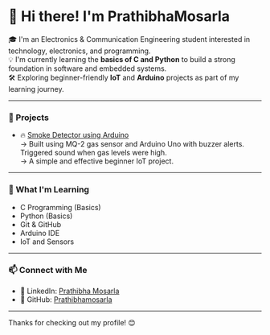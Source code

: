 # 👋 Hi there! I'm PrathibhaMosarla

🎓 I'm an Electronics & Communication Engineering student interested in technology, electronics, and programming.  
💡 I'm currently learning the **basics of C and Python** to build a strong foundation in software and embedded systems.  
🛠️ Exploring beginner-friendly **IoT** and **Arduino** projects as part of my learning journey.

---

### 🔭 Projects
- 🔥 [Smoke Detector using Arduino](https://github.com/Prathibhamosarla/smoke-detector-arduino)  
  → Built using MQ-2 gas sensor and Arduino Uno with buzzer alerts. Triggered sound when gas levels were high.  
  → A simple and effective beginner IoT project.

---

### 🌱 What I'm Learning
- C Programming (Basics)
- Python (Basics)
- Git & GitHub
- Arduino IDE
- IoT and Sensors

---

### 📫 Connect with Me
- 💼 LinkedIn: [Prathibha Mosarla](https://www.linkedin.com/in/prathibha-mosarla-799415339/)
- 📂 GitHub: [Prathibhamosarla](https://github.com/Prathibhamosarla)

---

Thanks for checking out my profile! 😊
